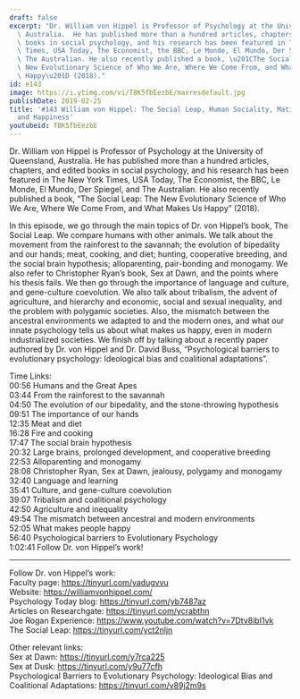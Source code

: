 ```yaml
---
draft: false
excerpt: "Dr. William von Hippel is Professor of Psychology at the University of Queensland,\
  \ Australia.  He has published more than a hundred articles, chapters, and edited\
  \ books in social psychology, and his research has been featured in The New York\
  \ Times, USA Today, The Economist, the BBC, Le Monde, El Mundo, Der Spiegel, and\
  \ The Australian. He also recently published a book, \u201CThe Social Leap: The\
  \ New Evolutionary Science of Who We Are, Where We Come From, and What Makes Us\
  \ Happy\u201D (2018)."
id: e143
image: https://i.ytimg.com/vi/T8K5fbEezbE/maxresdefault.jpg
publishDate: 2019-02-25
title: '#143 William von Hippel: The Social Leap, Human Sociality, Mating, Agriculture,
  and Happiness'
youtubeid: T8K5fbEezbE
---
```

Dr. William von Hippel is Professor of Psychology at the University of Queensland, Australia.  He has published more than a hundred articles, chapters, and edited books in social psychology, and his research has been featured in The New York Times, USA Today, The Economist, the BBC, Le Monde, El Mundo, Der Spiegel, and The Australian. He also recently published a book, “The Social Leap: The New Evolutionary Science of Who We Are, Where We Come From, and What Makes Us Happy” (2018).

In this episode, we go through the main topics of Dr. von Hippel’s book, The Social Leap. We compare humans with other animals. We talk about the movement from the rainforest to the savannah; the evolution of bipedality and our hands; meat, cooking, and diet; hunting, cooperative breeding, and the social brain hypothesis; alloparenting, pair-bonding and monogamy. We also refer to Christopher Ryan’s book, Sex at Dawn, and the points where his thesis fails. We then go through the importance of language and culture, and gene-culture coevolution. We also talk about tribalism, the advent of agriculture, and hierarchy and economic, social and sexual inequality, and the problem with polygamic societies. Also, the mismatch between the ancestral environments we adapted to and the modern ones, and what our innate psychology tells us about what makes us happy, even in modern industrialized societies. We finish off by talking about a recently paper authored by Dr. von Hippel and Dr. David Buss, “Psychological barriers to evolutionary psychology: Ideological bias and coalitional adaptations”. 

Time Links:  
00:56  Humans and the Great Apes  
03:44  From the rainforest to the savannah                                
04:50  The evolution of our bipedality, and the stone-throwing hypothesis               
09:51  The importance of our hands                
12:35  Meat and diet  
16:28  Fire and cooking   
17:47  The social brain hypothesis          
20:32  Large brains, prolonged development, and cooperative breeding      
22:53  Alloparenting and monogamy  
28:08  Christopher Ryan, Sex at Dawn, jealousy, polygamy and monogamy    
32:40  Language and learning  
35:41  Culture, and gene-culture coevolution  
39:07  Tribalism and coalitional psychology      
42:50  Agriculture and inequality  
49:54  The mismatch between ancestral and modern environments  
52:05  What makes people happy  
56:40  Psychological barriers to Evolutionary Psychology  
1:02:41  Follow Dr. von Hippel’s work!

---

Follow Dr. von Hippel’s work:  
Faculty page: https://tinyurl.com/yadugvvu  
Website: https://williamvonhippel.com/  
Psychology Today blog: https://tinyurl.com/yb7487az  
Articles on Researchgate: https://tinyurl.com/ycrabthn  
Joe Rogan Experience: https://www.youtube.com/watch?v=7Dtv8ibI1vk  
The Social Leap: https://tinyurl.com/yct2nljn

Other relevant links:  
Sex at Dawn: https://tinyurl.com/y7rca225  
Sex at Dusk: https://tinyurl.com/y9u77cfh  
Psychological Barriers to Evolutionary Psychology: Ideological Bias and Coalitional Adaptations: https://tinyurl.com/y89j2m9s
